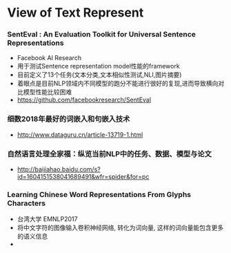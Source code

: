 # View of Text Represent

### SentEval : An Evaluation Toolkit for Universal Sentence Representations
+ Facebook AI Research 
+ 用于测试Sentence representation model性能的framework
+ 目前定义了13个任务(文本分类,文本相似性测试,NLI,图片摘要)
+ 着眼点是目前NLP领域内不同模型的跑分不能进行很好的复现,进而导致横向对比模型性能比较困难
+ https://github.com/facebookresearch/SentEval

### 细数2018年最好的词嵌入和句嵌入技术
+ http://www.dataguru.cn/article-13719-1.html

### 自然语言处理全家福：纵览当前NLP中的任务、数据、模型与论文
+ http://baijiahao.baidu.com/s?id=1604151538041689491&wfr=spider&for=pc

### Learning Chinese Word Representations From Glyphs Characters
+ 台湾大学 EMNLP2017
+ 将中文字符的图像输入卷积神经网络, 转化为词向量, 这样的词向量能包含更多的语义信息
+ 